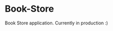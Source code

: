 # Book-Store
Book Store application.
Currently in production :)

<kbd>
<a href="a">
    <img title = "youtube" alt="youtube" src= "https://upload.wikimedia.org/wikipedia/commons/thumb/0/09/YouTube_full-color_icon_%282017%29.svg/2560px-YouTube_full-color_icon_%282017%29.svg.png" width="2" style="max-width = 100%;"></img>
  </a>
</kbd>
